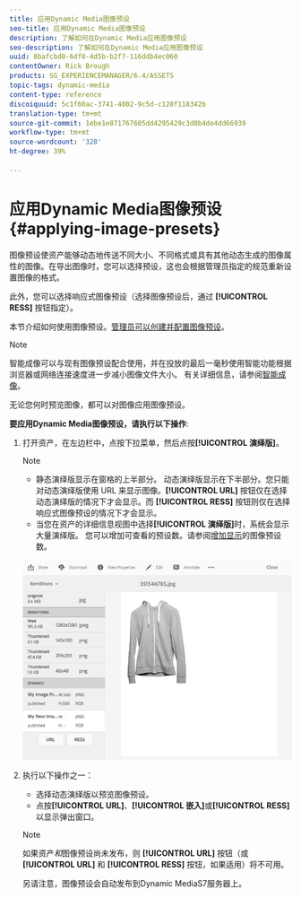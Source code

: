 ```yaml
---
title: 应用Dynamic Media图像预设
seo-title: 应用Dynamic Media图像预设
description: 了解如何在Dynamic Media应用图像预设
seo-description: 了解如何在Dynamic Media应用图像预设
uuid: 8bafcbd0-6df0-4d5b-b2f7-116ddb4ec060
contentOwner: Rick Brough
products: SG_EXPERIENCEMANAGER/6.4/ASSETS
topic-tags: dynamic-media
content-type: reference
discoiquuid: 5c1f60ac-3741-4002-9c5d-c128f118342b
translation-type: tm+mt
source-git-commit: 1ebe1e871767605dd4295429c3d0b4de4dd66939
workflow-type: tm+mt
source-wordcount: '328'
ht-degree: 39%

---
```



# 应用Dynamic Media图像预设{#applying-image-presets}

图像预设使资产能够动态地传送不同大小、不同格式或具有其他动态生成的图像属性的图像。在导出图像时，您可以选择预设，这也会根据管理员指定的规范重新设置图像的格式。

此外，您可以选择响应式图像预设（选择图像预设后，通过 **[!UICONTROL RESS]** 按钮指定）。

本节介绍如何使用图像预设。[管理员可以创建并配置图像预设](managing-image-presets.md)。

>[!NOTE]
>
>智能成像可以与现有图像预设配合使用，并在投放的最后一毫秒使用智能功能根据浏览器或网络连接速度进一步减小图像文件大小。 有关详细信息，请参阅[智能成像](imaging-faq.md)。

无论您何时预览图像，都可以对图像应用图像预设。

**要应用Dynamic Media图像预设，请执行以下操作**:

1. 打开资产，在左边栏中，点按下拉菜单，然后点按&#x200B;**[!UICONTROL 演绎版]**。

   >[!NOTE]
   >
   >* 静态演绎版显示在窗格的上半部分。 动态演绎版显示在下半部分。您只能对动态演绎版使用 URL 来显示图像。**[!UICONTROL URL]** 按钮仅在选择动态演绎版的情况下才会显示。而 **[!UICONTROL RESS]** 按钮则仅在选择响应式图像预设的情况下才会显示。
      >
      >
   * 当您在资产的详细信息视图中选择&#x200B;**[!UICONTROL 演绎版]**&#x200B;时，系统会显示大量演绎版。 您可以增加可查看的预设数。请参阅[增加显示](managing-image-presets.md#increasing-or-decreasing-the-number-of-image-presets-that-display)的图像预设数。


   ![chlimage_1-208](assets/chlimage_1-208.png)

1. 执行以下操作之一：

   * 选择动态演绎版以预览图像预设。
   * 点按&#x200B;**[!UICONTROL URL]**、**[!UICONTROL 嵌入]**&#x200B;或&#x200B;**[!UICONTROL RESS]**&#x200B;以显示弹出窗口。

   >[!NOTE]
   >
   >如果资产&#x200B;*和*&#x200B;图像预设尚未发布，则 **[!UICONTROL URL]** 按钮（或 **[!UICONTROL URL]** 和 **[!UICONTROL RESS]** 按钮，如果适用）将不可用。
   >
   >另请注意，图像预设会自动发布到Dynamic MediaS7服务器上。

